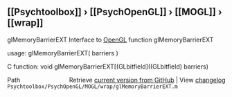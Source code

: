 ## [[Psychtoolbox]] &#8250; [[PsychOpenGL]] &#8250; [[MOGL]] &#8250; [[wrap]]

glMemoryBarrierEXT  Interface to [OpenGL](OpenGL) function glMemoryBarrierEXT  
  
usage:  glMemoryBarrierEXT( barriers )  
  
C function:  void glMemoryBarrierEXT[(GLbitfield]((GLbitfield) barriers)  




<div class="code_header" style="text-align:right;">
  <span style="float:left;">Path&nbsp;&nbsp;</span> <span class="counter">Retrieve <a href=
  "https://raw.github.com/Psychtoolbox-3/Psychtoolbox-3/beta/Psychtoolbox/PsychOpenGL/MOGL/wrap/glMemoryBarrierEXT.m">current version from GitHub</a> | View <a href=
  "https://github.com/Psychtoolbox-3/Psychtoolbox-3/commits/beta/Psychtoolbox/PsychOpenGL/MOGL/wrap/glMemoryBarrierEXT.m">changelog</a></span>
</div>
<div class="code">
  <code>Psychtoolbox/PsychOpenGL/MOGL/wrap/glMemoryBarrierEXT.m</code>
</div>

